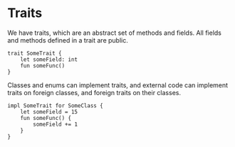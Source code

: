 # Traits

We have traits, which are an abstract set of methods and fields.
All fields and methods defined in a trait are public.

```
trait SomeTrait {
    let someField: int
    fun someFunc()
}
```

Classes and enums can implement traits,
and external code can implement traits on foreign classes,
and foreign traits on their classes.

```
impl SomeTrait for SomeClass {
    let someField = 15
    fun someFunc() {
        someField += 1
    }
}
```
